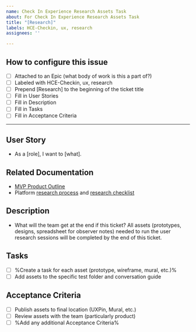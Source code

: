 ```yaml
---
name: Check In Experience Research Assets Task
about: For Check In Experience Research Assets Task
title: "[Research]"
labels: HCE-Checkin, ux, research
assignees: ''

---
```


## How to configure this issue

- [ ] Attached to an Epic (what body of work is this a part of?)
- [ ] Labeled with HCE-Checkin, ux, research
- [ ] Prepend [Research] to the beginning of the ticket title
- [ ] Fill in User Stories
- [ ] Fill in Description
- [ ] Fill in Tasks
- [ ] Fill in Acceptance Criteria
---

## User Story
- As a [role], I want to [what].

## Related Documentation
- [MVP Product Outline](https://github.com/department-of-veterans-affairs/va.gov-team/blob/master/products/health-care/checkin/product/product-outline.md)
- Platform [research process](https://depo-platform-documentation.scrollhelp.site/research-design/Research-Overview.1958740385.html) and [research checklist](https://depo-platform-documentation.scrollhelp.site/research-design/Research-Checklist.1958773011.html)

## Description
- What will the team get at the end if this ticket? All assets (prototypes, designs, spreadsheet for observer notes) needed to run the user research sessions will be completed by the end of this ticket.

## Tasks
- [ ] %Create a task for each asset (prototype, wireframe, mural, etc.)%
- [ ] Add assets to the specific test folder and conversation guide

## Acceptance Criteria
- [ ] Publish assets to final location (UXPin, Mural, etc.)
- [ ] Review assets with the team (particularly product)
- [ ] %Add any additional Acceptance Criteria%
